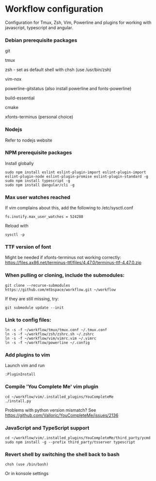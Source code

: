 # Workflow configuration
Configuration for Tmux, Zsh, Vim, Powerline and plugins for working with javascript, typescript and angular.

### Debian prerequisite packages
git

tmux

zsh - set as default shell with chsh (use /usr/bin/zsh)

vim-nox

powerline-gitstatus (also install powerline and fonts-powerline)

build-essential

cmake

xfonts-terminus (personal choice)

### Nodejs
Refer to nodejs website

### NPM prerequisite packages
Install globally
```
sudo npm install eslint eslint-plugin-import eslint-plugin-import eslint-plugin-node eslint-plugin-promise eslint-plugin-standard -g
sudo npm install typescript -g
sudo npm install @angular/cli -g
```

### Max user watches reached
If vim complains about this, add the following to /etc/sysctl.conf
```
fs.inotify.max_user_watches = 524288
```
Reload with
```
sysctl -p
```

### TTF version of font
Might be needed if xfonts-terminus not working correctly:
https://files.ax86.net/terminus-ttf/files/4.47.0/terminus-ttf-4.47.0.zip

### When pulling or cloning, include the submodules:
```
git clone --recurse-submodules https://github.com/mtbspace/workflow.git ~/workflow
```
If they are still missing, try:
```
git submodule update --init
```

### Link to config files:
```
ln -s -f ~/workflow/tmux/tmux.conf ~/.tmux.conf
ln -s -f ~/workflow/zsh/zshrc.sh ~/.zshrc
ln -s -f ~/workflow/vim/vimrc.vim ~/.vimrc
ln -s -f ~/workflow/powerline ~/.config
```

### Add plugins to vim
Launch vim and run 
```
:PluginInstall
```

### Compile 'You Complete Me' vim plugin
```
cd ~/workflow/vim/.installed_plugins/YouCompleteMe
./install.py
```
Problems with python version mismatch?  See https://github.com/Valloric/YouCompleteMe/issues/2136

### JavaScript and TypeScript support
```
cd ~/workflow/vim/.installed_plugins/YouCompleteMe/third_party/ycmd
sudo npm install -g --prefix third_party/tsserver typescript
```

### Revert shell by switching the shell back to bash
```
chsh (use /bin/bash)
```
Or in konsole settings
